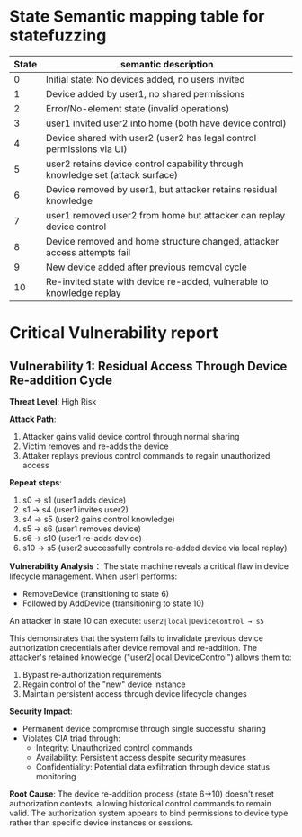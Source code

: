 

# State Semantic mapping table for statefuzzing

State | semantic description
-----|---------
0 | Initial state: No devices added, no users invited
1 | Device added by user1, no shared permissions
2 | Error/No-element state (invalid operations)
3 | user1 invited user2 into home (both have device control)
4 | Device shared with user2 (user2 has legal control permissions via UI)
5 | user2 retains device control capability through knowledge set (attack surface)
6 | Device removed by user1, but attacker retains residual knowledge
7 | user1 removed user2 from home but attacker can replay device control
8 | Device removed and home structure changed, attacker access attempts fail
9 | New device added after previous removal cycle
10 | Re-invited state with device re-added, vulnerable to knowledge replay

# Critical Vulnerability report

## Vulnerability 1: Residual Access Through Device Re-addition Cycle
**Threat Level**: High Risk

**Attack Path**:
1. Attacker gains valid device control through normal sharing
2. Victim removes and re-adds the device
3. Attaker replays previous control commands to regain unauthorized access

**Repeat steps**:
1. s0 → s1 (user1 adds device)
2. s1 → s4 (user1 invites user2)
3. s4 → s5 (user2 gains control knowledge)
4. s5 → s6 (user1 removes device)
5. s6 → s10 (user1 re-adds device)
6. s10 → s5 (user2 successfully controls re-added device via local replay)

**Vulnerability Analysis**：
The state machine reveals a critical flaw in device lifecycle management. When user1 performs:
- RemoveDevice (transitioning to state 6)
- Followed by AddDevice (transitioning to state 10)

An attacker in state 10 can execute:
```user2|local|DeviceControl → s5```

This demonstrates that the system fails to invalidate previous device authorization credentials after device removal and re-addition. The attacker's retained knowledge ("user2|local|DeviceControl") allows them to:
1. Bypast re-authorization requirements
2. Regain control of the "new" device instance
3. Maintain persistent access through device lifecycle changes

**Security Impact**:
- Permanent device compromise through single successful sharing
- Violates CIA triad through:
  - Integrity: Unauthorized control commands
  - Availability: Persistent access despite security measures
  - Confidentiality: Potential data exfiltration through device status monitoring

**Root Cause**:
The device re-addition process (state 6→10) doesn't reset authorization contexts, allowing historical control commands to remain valid. The authorization system appears to bind permissions to device type rather than specific device instances or sessions.